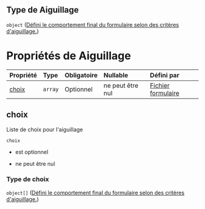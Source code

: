 ## Type de Aiguillage

`object` ([Défini le comportement final du formulaire selon des critères d'aiguillage.](frw-form-definitions-défini-le-comportement-final-du-formulaire-selon-des-critères-daiguillage.md))

# Propriétés de Aiguillage

| Propriété       | Type    | Obligatoire | Nullable         | Défini par                                                                                                                                                                                       |
| :-------------- | :------ | :---------- | :--------------- | :----------------------------------------------------------------------------------------------------------------------------------------------------------------------------------------------- |
| [choix](#choix) | `array` | Optionnel   | ne peut être nul | [Fichier formulaire](frw-form-definitions-défini-le-comportement-final-du-formulaire-selon-des-critères-daiguillage-properties-choix.md "schemas/form#/definitions/Aiguillage/properties/choix") |

## choix

Liste de choix pour l'aiguillage

`choix`

*   est optionnel

*   ne peut être nul

### Type de choix

`object[]` ([Défini le comportement final du formulaire selon des critères d'aiguillage.](frw-form-definitions-défini-le-comportement-final-du-formulaire-selon-des-critères-daiguillage-1.md))
